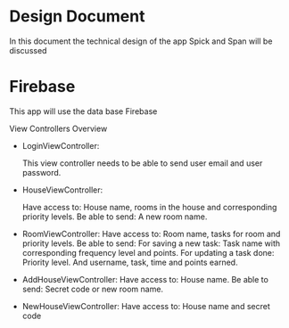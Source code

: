 # Design Document
In this document the technical design of the app Spick and Span will be discussed

# Firebase
This app will use the data base Firebase

View Controllers Overview
- LoginViewController:

  This view controller needs to be able to send user email and user password.
- HouseViewController:

  Have access to: House name, rooms in the house and corresponding priority levels.
  Be able to send: A new room name.
- RoomViewController:
  Have access to: Room name, tasks for room and priority levels.
  Be able to send:
    For saving a new task: Task name with corresponding frequency level and points.
    For updating a task done: Priority level. And username, task, time and points earned.
- AddHouseViewController:
  Have access to: House name.
  Be able to send: Secret code or new room name.
- NewHouseViewController:
  Have access to: House name and secret code
